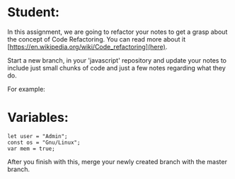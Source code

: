 # Student:

In this assignment, we are going to refactor your notes to get a grasp about the concept of Code Refactoring. You can read more about it [https://en.wikipedia.org/wiki/Code_refactoring](here).

Start a new branch, in your 'javascript' repository and update your notes to include just small chunks of code and just a few notes regarding what they do.

For example:


# Variables:

```(javascript)
let user = "Admin";
const os = "Gnu/Linux";
var mem = true;
```

After you finish with this, merge your newly created branch with the master branch.

